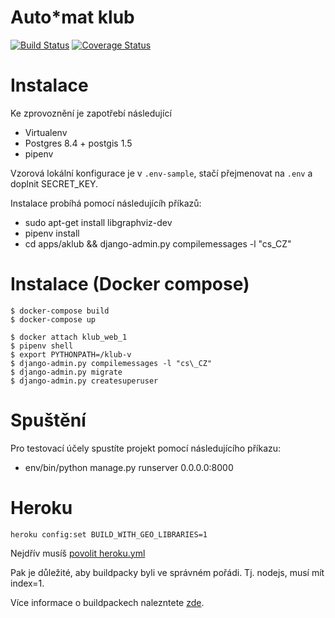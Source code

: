 Auto\*mat klub
============
[![Build Status](https://travis-ci.org/auto-mat/klub.svg?branch=master)](https://travis-ci.org/auto-mat/klub)
[![Coverage Status](https://coveralls.io/repos/github/auto-mat/klub/badge.svg?branch=master)](https://coveralls.io/github/auto-mat/klub?branch=master)

Instalace
============

Ke zprovoznění je zapotřebí následující

* Virtualenv
* Postgres 8.4 + postgis 1.5
* pipenv

Vzorová lokální konfigurace je v `.env-sample`, stačí přejmenovat na `.env` a doplnit SECRET\_KEY.

Instalace probíhá pomocí následujícíh příkazů:

* sudo apt-get install libgraphviz-dev
* pipenv install
* cd apps/aklub && django-admin.py compilemessages -l "cs\_CZ"

Instalace (Docker compose)
==========================

    $ docker-compose build
    $ docker-compose up

    $ docker attach klub_web_1
    $ pipenv shell
    $ export PYTHONPATH=/klub-v
    $ django-admin.py compilemessages -l "cs\_CZ"
    $ django-admin.py migrate
    $ django-admin.py createsuperuser

Spuštění
============

Pro testovací účely spustíte projekt pomocí následujícího příkazu:

* env/bin/python manage.py runserver 0.0.0.0:8000


Heroku
======

````
heroku config:set BUILD_WITH_GEO_LIBRARIES=1
````

Nejdřív musíš [povolit heroku.yml](https://devcenter.heroku.com/articles/buildpack-builds-heroku-yml)

Pak je důležité, aby buildpacky byli ve správném pořádi. Tj. nodejs, musí mít index=1.

Více informace o buildpackech nalezntete [zde](https://devcenter.heroku.com/articles/using-multiple-buildpacks-for-an-app).
